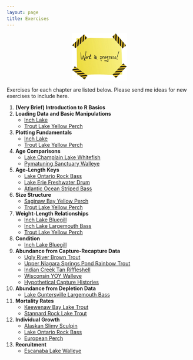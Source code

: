 ```yaml
---
layout: page
title: Exercises
---
```


<div style="width=auto; max-width:300px; margin-left:auto; margin-right:auto;text-align:center">
  <img src="../img/work-in-progress.png" alt="Work In Progress" width="50%">
</div>

Exercises for each chapter are listed below.  Please send me ideas for new exercises to include here.

1. **(Very Brief) Introduction to R Basics**
1. **Loading Data and Basic Manipulations**
    * [Inch Lake](https://fishr-core-team.github.io/fishR/teaching/posts/2019-3-8_Wrangling_Inch/)
    * [Trout Lake Yellow Perch](https://fishr-core-team.github.io/fishR/teaching/posts/2019-3-8_Wrangling_YPerchTL/)
1. **Plotting Fundamentals**
    * [Inch Lake](https://fishr-core-team.github.io/fishR/teaching/posts/2019-3-8_Graphing_Inch/)
    * [Trout Lake Yellow Perch](https://fishr-core-team.github.io/fishR/teaching/posts/2019-3-8_Graphing_YPerchTL/)
1. **Age Comparisons**
    * [Lake Champlain Lake Whitefish](https://fishr-core-team.github.io/fishR/teaching/posts/2019-3-8_AgeComparisons_LCWhitefish/)
    * [Pymatuning Sanctuary Walleye](https://fishr-core-team.github.io/fishR/teaching/posts/2022-12-19_AgeComp_WalleyePS/)
1. **Age-Length Keys**
    * [Lake Ontario Rock Bass](https://fishr-core-team.github.io/fishR/teaching/posts/2019-3-8_ALK_RockBassLO/)
    * [Lake Erie Freshwater Drum](https://fishr-core-team.github.io/fishR/teaching/posts/2019-3-8_ALK_FWDrumLE2/)
    * [Atlantic Ocean Striped Bass](https://fishr-core-team.github.io/fishR/teaching/posts/2019-3-8_ALK_StripedBass/)
1. **Size Structure**
    * [Saginaw Bay Yellow Perch](https://fishr-core-team.github.io/fishR/teaching/posts/2022-12-19_SizeStrux_YPerchSB1/)
    * [Trout Lake Yellow Perch](https://fishr-core-team.github.io/fishR/teaching/posts/2019-3-8_SizeStruxYPerchTL/)
1. **Weight-Length Relationships**
    * [Inch Lake Bluegill](https://fishr-core-team.github.io/fishR/teaching/posts/2019-3-8_WLBluegill_Inch/)
    * [Inch Lake Largemouth Bass](https://fishr-core-team.github.io/fishR/teaching/posts/2019-3-8_WLLMB_Inch/)
    * [Trout Lake Yellow Perch](https://fishr-core-team.github.io/fishR/teaching/posts/2019-3-8_WL_YPerchTL/)
1. **Condition**
    * [Inch Lake Bluegill](https://fishr-core-team.github.io/fishR/teaching/posts/2019-3-8_Condition_BGInch/)
1. **Abundance from Capture-Recapture Data**
    * [Ugly River Brown Trout](https://fishr-core-team.github.io/fishR/teaching/posts/2019-3-8_MR_URBrownTrout/)
    * [Upper Niagara Springs Pond Rainbow Trout](https://fishr-core-team.github.io/fishR/teaching/posts/2019-3-8_MR_UNSPRainbowTrout/)
    * [Indian Creek Tan Riffleshell](https://fishr-core-team.github.io/fishR/teaching/posts/2019-3-8_MR_TanRiffleshell/)
    * [Wisconsin YOY Walleye](https://fishr-core-team.github.io/fishR/teaching/posts/2019-3-8_MR_WIYOYWalleye/)
    * [Hypothetical Capture Histories](MarkRecap_HypotheticalCapHist.html)
1. **Abundance from Depletion Data**
    * [Lake Guntersville Largemouth Bass](https://fishr-core-team.github.io/fishR/teaching/posts/2019-3-8_Depletion_LGLargemouth/)
1. **Mortality Rates**
    * [Keewenaw Bay Lake Trout](https://fishr-core-team.github.io/fishR/teaching/posts/2019-3-8_Mortality_LSKBLakeTrout/)
    * [Stannard Rock Lake Trout](https://fishr-core-team.github.io/fishR/teaching/posts/2019-3-8_Mortality_LSSRLakeTrout/)
1. **Individual Growth**
    * [Alaskan Slimy Sculpin](https://fishr-core-team.github.io/fishR/teaching/posts/2019-3-8_Growth_Sculpin/)
    * [Lake Ontario Rock Bass](https://fishr-core-team.github.io/fishR/teaching/posts/2019-3-8_Growth_RockBassLO/)
    * [European Perch](https://fishr-core-team.github.io/fishR/teaching/posts/2019-3-8_Growth_EuroPerch/)
1. **Recruitment**
    * [Escanaba Lake Walleye](https://fishr-core-team.github.io/fishR/teaching/posts/2019-3-8/Recruitment_ELWalleye)
